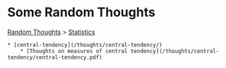 # Some Random Thoughts

[Random Thoughts](/thoughts/) > [Statistics](/thoughts/statistics/)

	* [central-tendency](/thoughts/central-tendency/)
		* [Thoughts on measures of central tendency](/thoughts/central-tendency/central-tendency.pdf)

